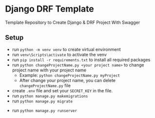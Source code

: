 # Django DRF Template

Template Repository to Create Django &amp; DRF Project With Swagger

## Setup

- run `python -m venv venv` to create virtual environment
- run `venv\Scripts\activate` to activate the venv
- run `pip install -r requirements.txt` to install all required packages
- run `python changeProjectName.py <your project name>` to change project name with your project name
  - Example: `python changeProjectName.py myProject`
  - After change your project name, you can delete `changeProjectName.py` file
- create `.env` file and set your `SECRET_KEY` in the file.
- run `python manage.py makemigrations`
- run `python manage.py migrate`
<!-- - run `python manage.py spectacular --file schema.yml` to create schema file -->
- run `python manage.py runserver`
